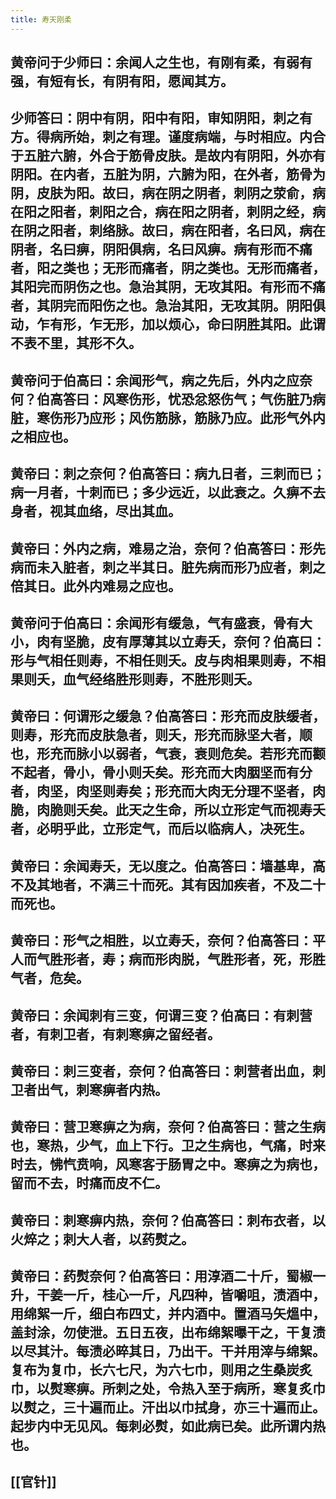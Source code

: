 ```yaml
---
title: 寿天刚柔
---
```


## 黄帝问于少师曰：余闻人之生也，有刚有柔，有弱有强，有短有长，有阴有阳，愿闻其方。
## 少师答曰：阴中有阴，阳中有阳，审知阴阳，刺之有方。得病所始，刺之有理。谨度病端，与时相应。内合于五脏六腑，外合于筋骨皮肤。是故内有阴阳，外亦有阴阳。在内者，五脏为阴，六腑为阳，在外者，筋骨为阴，皮肤为阳。故曰，病在阴之阴者，刺阴之荥俞，病在阳之阳者，刺阳之合，病在阳之阴者，刺阴之经，病在阴之阳者，刺络脉。故曰，病在阳者，名曰风，病在阴者，名曰痹，阴阳俱病，名曰风痹。病有形而不痛者，阳之类也；无形而痛者，阴之类也。无形而痛者，其阳完而阴伤之也。急治其阴，无攻其阳。有形而不痛者，其阴完而阳伤之也。急治其阳，无攻其阴。阴阳俱动，乍有形，乍无形，加以烦心，命曰阴胜其阳。此谓不表不里，其形不久。
## 黄帝问于伯高曰：余闻形气，病之先后，外内之应奈何？伯高答曰：风寒伤形，忧恐忿怒伤气；气伤脏乃病脏，寒伤形乃应形；风伤筋脉，筋脉乃应。此形气外内之相应也。
## 黄帝曰：刺之奈何？伯高答曰：病九日者，三刺而已；病一月者，十刺而已；多少远近，以此衰之。久痹不去身者，视其血络，尽出其血。
## 黄帝曰：外内之病，难易之治，奈何？伯高答曰：形先病而未入脏者，刺之半其日。脏先病而形乃应者，刺之倍其日。此外内难易之应也。
## 黄帝问于伯高曰：余闻形有缓急，气有盛衰，骨有大小，肉有坚脆，皮有厚薄其以立寿夭，奈何？伯高曰：形与气相任则寿，不相任则夭。皮与肉相果则寿，不相果则夭，血气经络胜形则寿，不胜形则夭。
## 黄帝曰：何谓形之缓急？伯高答曰：形充而皮肤缓者，则寿，形充而皮肤急者，则夭，形充而脉坚大者，顺也，形充而脉小以弱者，气衰，衰则危矣。若形充而颧不起者，骨小，骨小则夭矣。形充而大肉胭坚而有分者，肉坚，肉坚则寿矣；形充而大肉无分理不坚者，肉脆，肉脆则夭矣。此天之生命，所以立形定气而视寿夭者，必明乎此，立形定气，而后以临病人，决死生。
## 黄帝曰：余闻寿夭，无以度之。伯高答曰：墙基卑，高不及其地者，不满三十而死。其有因加疾者，不及二十而死也。
## 黄帝曰：形气之相胜，以立寿夭，奈何？伯高答曰：平人而气胜形者，寿；病而形肉脱，气胜形者，死，形胜气者，危矣。
## 黄帝曰：余闻刺有三变，何谓三变？伯高曰：有刺营者，有刺卫者，有刺寒痹之留经者。
## 黄帝曰：刺三变者，奈何？伯高答曰：刺营者出血，刺卫者出气，刺寒痹者内热。
## 黄帝曰：营卫寒痹之为病，奈何？伯高答曰：营之生病也，寒热，少气，血上下行。卫之生病也，气痛，时来时去，怫忾贲响，风寒客于肠胃之中。寒痹之为病也，留而不去，时痛而皮不仁。
## 黄帝曰：刺寒痹内热，奈何？伯高答曰：刺布衣者，以火焠之；刺大人者，以药熨之。
## 黄帝曰：药熨奈何？伯高答曰：用淳酒二十斤，蜀椒一升，干姜一斤，桂心一斤，凡四种，皆嚼咀，渍酒中，用绵絮一斤，细白布四丈，并内酒中。置酒马矢熅中，盖封涂，勿使泄。五日五夜，出布绵絮曝干之，干复渍以尽其汁。每渍必晬其日，乃出干。干并用滓与绵絮。复布为复巾，长六七尺，为六七巾，则用之生桑炭炙巾，以熨寒痹。所刺之处，令热入至于病所，寒复炙巾以熨之，三十遍而止。汗出以巾拭身，亦三十遍而止。起步内中无见风。每刺必熨，如此病已矣。此所谓内热也。
## [[官针]]
